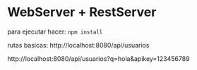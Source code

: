# WebServer + RestServer

para ejecutar hacer:
```npm install ```

rutas basicas: 
http://localhost:8080/api/usuarios

http://localhost:8080/api/usuarios?q=hola&apikey=123456789